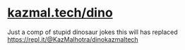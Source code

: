 # [kazmal.tech/dino](https://kazmal.tech/dino)
Just a comp of stupid dinosaur jokes
this will has replaced https://repl.it/@KazMalhotra/dinokazmaltech
